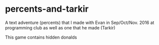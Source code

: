 # percents-and-tarkir
A text adventure (percents) that I made with Evan in Sep/Oct/Nov. 2016 at programming club as well as one that he made (Tarkir)

This game contains hidden donalds
